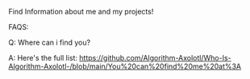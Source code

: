 Find Information about me and my projects! 

FAQS:

Q: Where can i find you?

A: Here's the full list: https://github.com/Algorithm-Axolotl/Who-Is-Algorithm-Axolotl-/blob/main/You%20can%20find%20me%20at%3A

